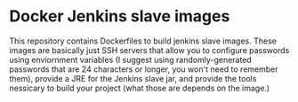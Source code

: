 # Docker Jenkins slave images
This repository contains Dockerfiles to build jenkins slave images. These images are basically just SSH servers that allow you to configure passwords using enviornment variables (I suggest using randomly-generated passwords that are 24 characters or longer, you won't need to remember them), provide a JRE for the Jenkins slave jar, and provide the tools nessicary to build your project (what those are depends on the image.)
